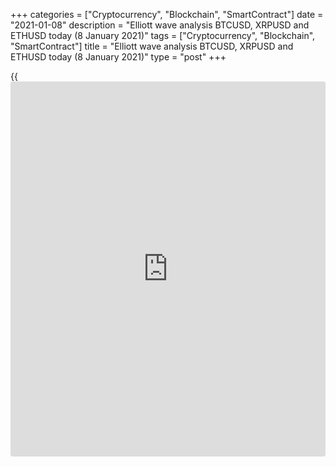 +++
categories = ["Cryptocurrency", "Blockchain", "SmartContract"]
date = "2021-01-08"
description = "Elliott wave analysis BTCUSD, XRPUSD and ETHUSD today (8 January 2021)"
tags = ["Cryptocurrency", "Blockchain", "SmartContract"]
title = "Elliott wave analysis BTCUSD, XRPUSD and ETHUSD today (8 January 2021)"
type = "post"
+++

{{<iframe id="large-banner" src="https://www.bounty.group/#slide=16.0" width="100%" height="600" scrolling="no" style="border: 0px solid rgb(216, 221, 230); border-radius: 3px;">}}

2021-01-08

2021-01-08

Short-term forecast for BTCUSD, XRPUSD and ETHUSD 08.01.2021Roman Onegin

I welcome my readers!

I have prepared a short-term cryptocurrency forecast based on Elliott
wave analysis of Bitcoin, Ripple, and Ethereum. I suggest entry signals
to trade each cryptocurrency.

Ripple should have finished the down wave (W), and there is forming the
upward wave (X).

The article covers the following subjects:

## Elliott wave Bitcoin analysis

 ****

The most recent price chart section displays the upward impulse wave
(5), which is composed of five waves 1-2-3-4-5. There is forming the
bullish impulse wave 5, consisting of the sub-waves [1]-[2]-[3]-[4]-[5];
it is a five-wave impulse. The first four legs of this impulse have
completed, so the price should be rising to a level of 41000.00 in the
final sub-waves [5]. One could enter long positions in the current
situation.

### Trading plan for [BTCUSD][1] today:

Buy 38641.00 TP 41000.00

* * *

## Elliott wave Ripple analysis

 ****

The XRPUSD market must have ended the down wave (W) in late December
2020. There is now forming the linking down wave (X) as a flat A-B-C.
Wave A is a triple zigzag; wave B is a standard zigzag, wave C is a
bullish impulse that is still forming. The price should be rising in the
final sub-wave [5] of C to a level of 0.407. At this level, the linking
wave (X) will be 50% of wave (W) according to Fibonacci retracements.

### Trading plan for **[XRPUSD][2]** today:

Buy 0.308, TP 0.407

* * *

## Elliott wave Ethereum analysis

 ****

There is forming the upward impulse wave 5, with the final fifth wave
forming inside. The first three legs have finished in the sub-wave [v].
There is forming the corrective wave (iv), which is likely to be a flat
a-b-c. Correction b of this flat may end at a level of 1233.13. Next,
the price will decline in impulse c, as it is outlined in the chart.

### Trading plan for  **[ETHUSD][3] **today:

Buy 1158.41, TP 1233.13

* * *

P.S. Did you like my article? Share it in social networks: it will be
the best “thank you" :)

Ask me questions and comment below. I’ll be glad to answer your
questions and give necessary explanations.

 **Useful links:**

  * I recommend trying to trade with a reliable broker [here][4]. The system allows you to trade by yourself or copy successful traders from all across the globe.
  * Use my promo-code BLOG for getting deposit bonus 50% on LiteForex platform. Just enter this code in the appropriate field while [depositing][5] your trading account.
  * Telegram chat for traders: <t.me/liteforexengchat>. We are sharing the signals and trading experience
  * Telegram channel with high-quality analytics, Forex reviews, training articles, and other useful things for traders <t.me/liteforex>



The content of this article reflects the author’s opinion and does not
necessarily reflect the official position of LiteForex. The material
published on this page is provided for informational purposes only and
should not be considered as the provision of investment advice for the
purposes of Directive 2004/39/EC.

Rate this article:

{{value}}

( {{count}} {{title}} )

   1. my.liteforex.com/trading/chart?symbol=BTCUSD
   2. my.liteforex.com/trading/chart?symbol=XRPUSD
   3. my.liteforex.com/trading/chart?symbol=ETHUSD
   4. my.liteforex.com/?category=analysts-opinions&slug=short-term-forecast-for-[BTC](https://www.playgroundfx.com/blog/who-is-the-creator-of-bitcoin/)usd-xrpusd-and-ethusd-08012021&openPopup=%2Fregistration%2Fpopup&utm_source=blog&utm_medium=article&utm_campaign=bonus
   5. my.liteforex.com/deposit/?category=analysts-opinions&slug=short-term-forecast-for-[BTC](https://www.playgroundfx.com/blog/who-is-the-creator-of-bitcoin/)usd-xrpusd-and-ethusd-08012021&promo_code=BLOG&utm_source=blog&utm_medium=article&utm_campaign=bonus